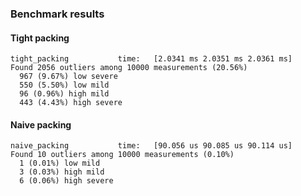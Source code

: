 ### Benchmark results

#### Tight packing

```
tight_packing           time:   [2.0341 ms 2.0351 ms 2.0361 ms]
Found 2056 outliers among 10000 measurements (20.56%)
  967 (9.67%) low severe
  550 (5.50%) low mild
  96 (0.96%) high mild
  443 (4.43%) high severe
```

#### Naive packing

```
naive_packing           time:   [90.056 us 90.085 us 90.114 us]
Found 10 outliers among 10000 measurements (0.10%)
  1 (0.01%) low mild
  3 (0.03%) high mild
  6 (0.06%) high severe
```

